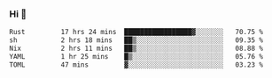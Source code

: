 ### Hi 👋

<!--START_SECTION:waka-->

```txt
Rust         17 hrs 24 mins  █████████████████▓░░░░░░░   70.75 %
sh           2 hrs 18 mins   ██▒░░░░░░░░░░░░░░░░░░░░░░   09.35 %
Nix          2 hrs 11 mins   ██▒░░░░░░░░░░░░░░░░░░░░░░   08.88 %
YAML         1 hr 25 mins    █▒░░░░░░░░░░░░░░░░░░░░░░░   05.76 %
TOML         47 mins         ▓░░░░░░░░░░░░░░░░░░░░░░░░   03.23 %
```

<!--END_SECTION:waka-->
